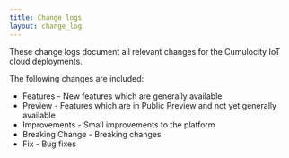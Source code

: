 ```yaml
---
title: Change logs
layout: change_log
---
```


These change logs document all relevant changes for the Cumulocity IoT cloud deployments.

The following changes are included:

- Features - New features which are generally available
- Preview - Features which are in Public Preview and not yet generally available
- Improvements - Small improvements to the platform
- Breaking Change - Breaking changes
- Fix - Bug fixes
